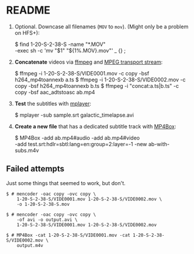 README
======

1. Optional. Downcase all filenames (`MOV` to `mov`). (Might only be a problem on HFS+):

    $ find 1-20-S-2-38-S -name "*.MOV" \
        -exec sh -c 'mv "$1" "${1%.MOV}.mov"' _ {} \;

2. **Concatenate** videos via [ffmpeg](http://www.ffmpeg.org/) and [MPEG transport stream](http://en.wikipedia.org/wiki/MPEG_transport_stream):

    $ ffmpeg -i 1-20-S-2-38-S/VIDE0001.mov -c copy -bsf h264_mp4toannexb a.ts
    $ ffmpeg -i 1-20-S-2-38-S/VIDE0002.mov -c copy -bsf h264_mp4toannexb b.ts
    $ ffmpeg -i "concat:a.ts|b.ts" -c copy -bsf aac_adtstoasc ab.mp4

3. **Test** the subtitles with [mplayer](http://www.mplayerhq.hu/):

    $ mplayer -sub sample.srt galactic_timelapse.avi

4. **Create a new file** that has a dedicated subtitle track with [MP4Box](http://gpac.wp.mines-telecom.fr/mp4box/):

    $ MP4Box -add ab.mp4#audio -add ab.mp4#video \
        -add test.srt:hdlr=sbtl:lang=en:group=2:layer=-1 -new ab-with-subs.m4v


Failed attempts
---------------

Just some things that seemed to work, but don't.

    $ # mencoder -oac copy -ovc copy \
        1-20-S-2-38-S/VIDE0001.mov 1-20-S-2-38-S/VIDE0002.mov \
        -o 1-20-S-2-38-S.mov

    $ # mencoder -oac copy -ovc copy \
        -of avi -o output.avi \
        1-20-S-2-38-S/VIDE0001.mov 1-20-S-2-38-S/VIDE0002.mov

    $ # MP4Box -cat 1-20-S-2-38-S/VIDE0001.mov -cat 1-20-S-2-38-S/VIDE0002.mov \
        output.m4v
